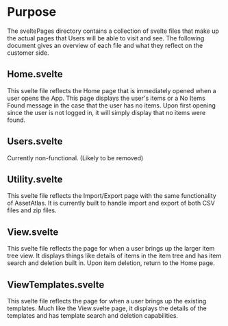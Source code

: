 # Purpose
The sveltePages directory contains a collection of svelte files that make up the actual pages that Users will be able to visit and see. The following document gives an overview of each file and what they reflect on the customer side.

## Home.svelte
This svelte file reflects the Home page that is immediately opened when a user opens the App. This page displays the user's items or a No Items Found message in the case that the user has no items. Upon first opening since the user is not logged in, it will simply display that no items were found.

## Users.svelte
Currently non-functional. (Likely to be removed)

## Utility.svelte
This svelte file reflects the Import/Export page with the same functionality of AssetAtlas. It is currently built to handle import and export of both CSV files and zip files.

## View.svelte
This svelte file reflects the page for when a user brings up the larger item tree view. It displays things like details of items in the item tree and has item search and deletion built in. Upon item deletion, return to the Home page.

## ViewTemplates.svelte
This svelte file reflects the page for when a user brings up the existing templates. Much like the View.svelte page, it displays the details of the templates and has template search and deletion capabilities.
